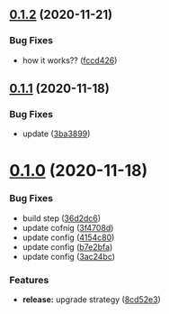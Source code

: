 ## [0.1.2](https://github.com/talyguryn/sample-npm-package/compare/v0.1.1...v0.1.2) (2020-11-21)


### Bug Fixes

* how it works?? ([fccd426](https://github.com/talyguryn/sample-npm-package/commit/fccd4261274532784a41d06c53ffcb6d1cea3888))

## [0.1.1](https://github.com/talyguryn/sample-npm-package/compare/v0.1.0...v0.1.1) (2020-11-18)


### Bug Fixes

* update ([3ba3899](https://github.com/talyguryn/sample-npm-package/commit/3ba38999547c4d2d30a6a0a854e2d51e9d7ebf6f))

# [0.1.0](https://github.com/talyguryn/sample-npm-package/compare/v0.0.23...v0.1.0) (2020-11-18)


### Bug Fixes

* build step ([36d2dc6](https://github.com/talyguryn/sample-npm-package/commit/36d2dc6bd6b524f14d8f7aab21a0333ca227ec7e))
* update cofnig ([3f4708d](https://github.com/talyguryn/sample-npm-package/commit/3f4708d14f4e25e960cd4b512fab5b3238a6002d))
* update config ([4154c80](https://github.com/talyguryn/sample-npm-package/commit/4154c802c34d6a350b1bf194c382c25aa8e89ba1))
* update config ([b7e2bfa](https://github.com/talyguryn/sample-npm-package/commit/b7e2bfa73c52616ed0184ac09ada34c40ce23fc2))
* update config ([3ac24bc](https://github.com/talyguryn/sample-npm-package/commit/3ac24bcb1ef232f35e1af0a614751a22dd77072b))


### Features

* **release:** upgrade strategy ([8cd52e3](https://github.com/talyguryn/sample-npm-package/commit/8cd52e3b9010582174192f21a6d97c305c3109df))

